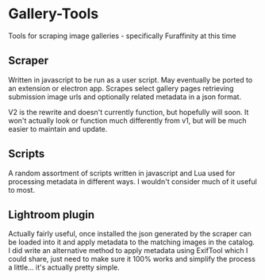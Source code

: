 # Gallery-Tools
Tools for scraping image galleries - specifically Furaffinity at this time


## Scraper
Written in javascript to be run as a user script. May eventually be ported to an extension or electron app. Scrapes select gallery pages retrieving submission image urls and optionally related metadata in a json format.

V2 is the rewrite and doesn't currently function, but hopefully will soon. It won't actually look or function much differently from v1, but will be much easier to maintain and update.

## Scripts
A random assortment of scripts written in javascript and Lua used for processing metadata in different ways. I wouldn't consider much of it useful to most. 

## Lightroom plugin
Actually fairly useful, once installed the json generated by the scraper can be loaded into it and apply metadata to the matching images in the catalog. I did write an alternative method to apply metadata using ExifTool which I could share, just need to make sure it 100% works and simplify the process a little... it's actually pretty simple.
